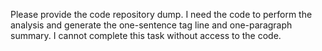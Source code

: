 Please provide the code repository dump.  I need the code to perform the analysis and generate the one-sentence tag line and one-paragraph summary.  I cannot complete this task without access to the code.
